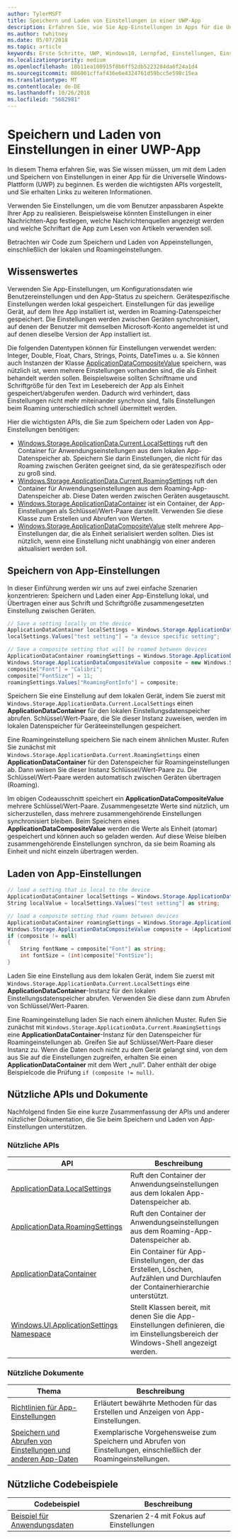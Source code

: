```yaml
---
author: TylerMSFT
title: Speichern und Laden von Einstellungen in einer UWP-App
description: Erfahren Sie, wie Sie App-Einstellungen in Apps für die Universelle Windows-Plattform speichern und laden.
ms.author: twhitney
ms.date: 05/07/2018
ms.topic: article
keywords: Erste Schritte, UWP, Windows10, Lernpfad, Einstellungen, Einstellungen speichern, Einstellungen laden
ms.localizationpriority: medium
ms.openlocfilehash: 18b11ea100915f8b6ff52db5223284da6f24a1d4
ms.sourcegitcommit: 086001cffaf436e6e4324761d59bcc5e598c15ea
ms.translationtype: MT
ms.contentlocale: de-DE
ms.lasthandoff: 10/26/2018
ms.locfileid: "5682981"
---
```

# <a name="save-and-load-settings-in-a-uwp-app"></a>Speichern und Laden von Einstellungen in einer UWP-App

In diesem Thema erfahren Sie, was Sie wissen müssen, um mit dem Laden und Speichern von Einstellungen in einer App für die Universelle Windows-Plattform (UWP) zu beginnen. Es werden die wichtigsten APIs vorgestellt, und Sie erhalten Links zu weiteren Informationen.

Verwenden Sie Einstellungen, um die vom Benutzer anpassbaren Aspekte Ihrer App zu realisieren. Beispielsweise könnten Einstellungen in einer Nachrichten-App festlegen, welche Nachrichtenquellen angezeigt werden und welche Schriftart die App zum Lesen von Artikeln verwenden soll.

Betrachten wir Code zum Speichern und Laden von Appeinstellungen, einschließlich der lokalen und Roamingeinstellungen.

## <a name="what-do-you-need-to-know"></a>Wissenswertes

Verwenden Sie App-Einstellungen, um Konfigurationsdaten wie Benutzereinstellungen und den App-Status zu speichern.  Gerätespezifische Einstellungen werden lokal gespeichert. Einstellungen für das jeweilige Gerät, auf dem Ihre App installiert ist, werden im Roaming-Datenspeicher gespeichert. Die Einstellungen werden zwischen Geräten synchronisiert, auf denen der Benutzer mit demselben Microsoft-Konto angemeldet ist und auf denen dieselbe Version der App installiert ist.

Die folgenden Datentypen können für Einstellungen verwendet werden: Integer, Double, Float, Chars, Strings, Points, DateTimes u. a. Sie können auch Instanzen der Klasse [ApplicationDataCompositeValue](https://docs.microsoft.com/uwp/api/Windows.Storage.ApplicationDataCompositeValue) speichern, was nützlich ist, wenn mehrere Einstellungen vorhanden sind, die als Einheit behandelt werden sollen. Beispielsweise sollten Schriftname und Schriftgröße für den Text im Lesebereich der App als Einheit gespeichert/abgerufen werden. Dadurch wird verhindert, dass Einstellungen nicht mehr miteinander synchron sind, falls Einstellungen beim Roaming unterschiedlich schnell übermittelt werden.

Hier die wichtigsten APIs, die Sie zum Speichern oder Laden von App-Einstellungen benötigen:

- [Windows.Storage.ApplicationData.Current.LocalSettings](https://docs.microsoft.com/uwp/api/Windows.Storage.ApplicationData#Windows_Storage_ApplicationData_LocalSettings) ruft den Container für Anwendungseinstellungen aus dem lokalen App-Datenspeicher ab. Speichern Sie darin Einstellungen, die nicht für das Roaming zwischen Geräten geeignet sind, da sie gerätespezifisch oder zu groß sind.
- [Windows.Storage.ApplicationData.Current.RoamingSettings](https://docs.microsoft.com/uwp/api/windows.storage.applicationdata.roamingsettings#Windows_Storage_ApplicationData_RoamingSettings) ruft den Container für Anwendungseinstellungen aus dem Roaming-App-Datenspeicher ab. Diese Daten werden zwischen Geräten ausgetauscht.
- [Windows.Storage.ApplicationDataContainer](https://docs.microsoft.com/uwp/api/windows.storage.applicationdatacontainer) ist ein Container, der App-Einstellungen als Schlüssel/Wert-Paare darstellt. Verwenden Sie diese Klasse zum Erstellen und Abrufen von Werten.
- [Windows.Storage.ApplicationDataCompositeValue](https://docs.microsoft.com/uwp/api/Windows.Storage.ApplicationDataCompositeValue) stellt mehrere App-Einstellungen dar, die als Einheit serialisiert werden sollten. Dies ist nützlich, wenn eine Einstellung nicht unabhängig von einer anderen aktualisiert werden soll.

## <a name="save-app-settings"></a>Speichern von App-Einstellungen

In dieser Einführung werden wir uns auf zwei einfache Szenarien konzentrieren: Speichern und Laden einer App-Einstellung lokal, und Übertragen einer aus Schrift und Schriftgröße zusammengesetzten Einstellung zwischen Geräten.

 ```csharp
// Save a setting locally on the device
ApplicationDataContainer localSettings = Windows.Storage.ApplicationData.Current.LocalSettings;
localSettings.Values["test setting"] = "a device specific setting";

// Save a composite setting that will be roamed between devices
ApplicationDataContainer roamingSettings = Windows.Storage.ApplicationData.Current.RoamingSettings;
Windows.Storage.ApplicationDataCompositeValue composite = new Windows.Storage.ApplicationDataCompositeValue();
composite["Font"] = "Calibri";
composite["FontSize"] = 11;
roamingSettings.Values["RoamingFontInfo"] = composite;
 ```

Speichern Sie eine Einstellung auf dem lokalen Gerät, indem Sie zuerst mit `Windows.Storage.ApplicationData.Current.LocalSettings` einen **ApplicationDataContainer** für den lokalen Einstellungsdatenspeicher abrufen. Schlüssel/Wert-Paare, die Sie dieser Instanz zuweisen, werden im lokalen Datenspeicher für Geräteeinstellungen gespeichert.

Eine Roamingeinstellung speichern Sie nach einem ähnlichen Muster. Rufen Sie zunächst mit `Windows.Storage.ApplicationData.Current.RoamingSettings` einen **ApplicationDataContainer** für den Datenspeicher für Roamingeinstellungen ab. Dann weisen Sie dieser Instanz Schlüssel/Wert-Paare zu.  Die Schlüssel/Wert-Paare werden automatisch zwischen Geräten übertragen (Roaming).

Im obigen Codeausschnitt speichert ein **ApplicationDataCompositeValue** mehrere Schlüssel/Wert-Paare. Zusammengesetzte Werte sind nützlich, um sicherzustellen, dass mehrere zusammengehörende Einstellungen synchronisiert bleiben. Beim Speichern eines **ApplicationDataCompositeValue** werden die Werte als Einheit (atomar) gespeichert und können auch so geladen werden. Auf diese Weise bleiben zusammengehörende Einstellungen synchron, da sie beim Roaming als Einheit und nicht einzeln übertragen werden.

## <a name="load-app-settings"></a>Laden von App-Einstellungen

```csharp
// load a setting that is local to the device
ApplicationDataContainer localSettings = Windows.Storage.ApplicationData.Current.LocalSettings;
String localValue = localSettings.Values["test setting"] as string;

// load a composite setting that roams between devices
ApplicationDataContainer roamingSettings = Windows.Storage.ApplicationData.Current.RoamingSettings;
Windows.Storage.ApplicationDataCompositeValue composite = (ApplicationDataCompositeValue)roamingSettings.Values["RoamingFontInfo"];
if (composite != null)
{
    String fontName = composite["Font"] as string;
    int fontSize = (int)composite["FontSize"];
}
```

Laden Sie eine Einstellung aus dem lokalen Gerät, indem Sie zuerst mit `Windows.Storage.ApplicationData.Current.LocalSettings` eine **ApplicationDataContainer**-Instanz für den lokalen Einstellungsdatenspeicher abrufen. Verwenden Sie diese dann zum Abrufen von Schlüssel/Wert-Paaren.

Eine Roamingeinstellung laden Sie nach einem ähnlichen Muster. Rufen Sie zunächst mit `Windows.Storage.ApplicationData.Current.RoamingSettings` eine **ApplicationDataContainer**-Instanz für den Datenspeicher für Roamingeinstellungen ab. Greifen Sie auf Schlüssel/Wert-Paare dieser Instanz zu. Wenn die Daten noch nicht zu dem Gerät gelangt sind, von dem aus Sie auf die Einstellungen zugreifen, erhalten Sie einen **ApplicationDataContainer** mit dem Wert „null”. Daher enthält der obige Beispielcode die Prüfung `if (composite != null)`.

## <a name="useful-apis-and-docs"></a>Nützliche APIs und Dokumente

Nachfolgend finden Sie eine kurze Zusammenfassung der APIs und anderer nützlicher Dokumentation, die Sie beim Speichern und Laden von App-Einstellungen unterstützen.

### <a name="useful-apis"></a>Nützliche APIs

| API | Beschreibung |
|------|---------------|
| [ApplicationData.LocalSettings](https://msdn.microsoft.com/library/windows/apps/windows.storage.applicationdata.temporaryfolder) | Ruft den Container der Anwendungseinstellungen aus dem lokalen App-Datenspeicher ab. |
| [ApplicationData.RoamingSettings](https://docs.microsoft.com/uwp/api/windows.storage.applicationdata.roamingsettings) | Ruft den Container der Anwendungseinstellungen aus dem Roaming-App-Datenspeicher ab. |
| [ApplicationDataContainer](https://docs.microsoft.com/uwp/api/windows.storage.applicationdatacontainer) | Ein Container für App-Einstellungen, der das Erstellen, Löschen, Aufzählen und Durchlaufen der Containerhierarchie unterstützt. |
| [Windows.UI.ApplicationSettings Namespace](https://docs.microsoft.com/uwp/api/windows.ui.applicationsettings) | Stellt Klassen bereit, mit denen Sie die App-Einstellungen definieren, die im Einstellungsbereich der Windows-Shell angezeigt werden. |

### <a name="useful-docs"></a>Nützliche Dokumente

| Thema | Beschreibung |
|-------|----------------|
| [Richtlinien für App-Einstellungen](https://docs.microsoft.com/windows/uwp/design/app-settings/guidelines-for-app-settings) | Erläutert bewährte Methoden für das Erstellen und Anzeigen von App-Einstellungen. |
| [Speichern und Abrufen von Einstellungen und anderen App-Daten](https://docs.microsoft.com/windows/uwp/design/app-settings/store-and-retrieve-app-data#create-and-read-a-local-file) | Exemplarische Vorgehensweise zum Speichern und Abrufen von Einstellungen, einschließlich der Roamingeinstellungen. |

## <a name="useful-code-samples"></a>Nützliche Codebeispiele

| Codebeispiel | Beschreibung |
|-----------------|---------------|
| [Beispiel für Anwendungsdaten](https://github.com/Microsoft/Windows-universal-samples/tree/master/Samples/ApplicationData) | Szenarien 2-4 mit Fokus auf Einstellungen |